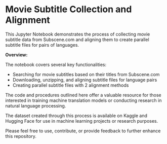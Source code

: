 # Movie Subtitle Collection and Alignment

This Jupyter Notebook demonstrates the process of collecting movie subtitle data from Subscene.com and aligning them to create parallel subtitle files for pairs of languages. 


**Overview:**

The notebook covers several key functionalities:
- Searching for movie subtitles based on their titles from Subscene.com
- Downloading, unzipping, and aligning subtitle files for language pairs
- Creating parallel subtitle files with 2 alignment methods

The code and procedures outlined here offer a valuable resource for those interested in training machine translation models or conducting research in natural language processing.

The dataset created through this process is available on Kaggle and Hugging Face for use in machine learning projects or research purposes.

Please feel free to use, contribute, or provide feedback to further enhance this repository.

